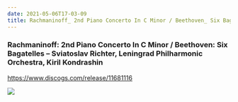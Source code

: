 ```yaml
---
date: 2021-05-06T17-03-09
title: Rachmaninoff_ 2nd Piano Concerto In C Minor / Beethoven_ Six Bagatelles – Sviatoslav Richter, Leningrad Philharmonic Orchestra, Kiril Kondrashin
---
```

### Rachmaninoff: 2nd Piano Concerto In C Minor / Beethoven: Six Bagatelles – Sviatoslav Richter, Leningrad Philharmonic Orchestra, Kiril Kondrashin
https://www.discogs.com/release/11681116

![](dayone-moment://DC3EF57145C94B37995032D004D3662B)
